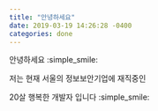 ```yaml
---
title: "안녕하세요"
date: 2019-03-19 14:26:28 -0400
categories: done
---
```


안녕하세요 :simple_smile:

저는 현재 서울의 정보보안기업에 재직중인

20살 행복한 개발자 입니다 :simple_smile:

<!-- Check out the [Jekyll docs][jekyll-docs] for more info on how to get the most out of Jekyll. File all bugs/feature requests at [Jekyll’s GitHub repo][jekyll-gh]. If you have questions, you can ask them on [Jekyll Talk][jekyll-talk].

[jekyll-docs]: https://jekyllrb.com/docs/home
[jekyll-gh]: https://github.com/jekyll/jekyll
[jekyll-talk]: https://talk.jekyllrb.com/ -->
